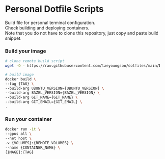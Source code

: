 # Personal Dotfile Scripts

Build file for personal terminal configuration.  
Check building and deploying containers.  
Note that you do not have to clone this repository, just copy and paste build snippet. 

### Build your image
```bash
# clone remote build script
wget -O - https://raw.githubusercontent.com/taeyoungson/dotfiles/main/Dockerfile > ./Dockerfile

# build image
docker build \
--tag {TAG} \
--build-arg UBUNTU_VERSION={UBUNTU_VERSION} \
--build-arg BAZEL_VERSION={BAZEL_VERSION} \
--build-arg GIT_NAME={GIT_NAME} \
--build-arg GIT_EMAIL={GIT_EMAIL} \
.
```
### Run your container
```bash
docker run -it \
--gpus all \
--net host \
-v {VOLUMES}:{REMOTE_VOLUMES} \
--name {CONTAINER_NAME} \
{IMAGE}:{TAG}
```
